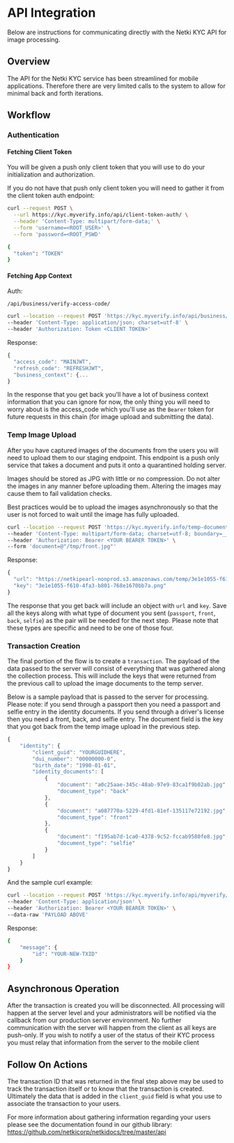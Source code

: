# API Integration 

Below are instructions for communicating directly with the Netki KYC API for image processing. 

## Overview

The API for the Netki KYC service has been streamlined for mobile applications.  Therefore there are very limited calls to the system to allow for minimal back and forth iterations. 


## Workflow

### Authentication 


#### Fetching Client Token

You will be given a push only client token that you will use to do your initialization and authorization. 

If you do not have that push only client token you will need to gather it from the client token auth endpoint: 

```bash
curl --request POST \
  --url https://kyc.myverify.info/api/client-token-auth/ \
  --header 'Content-Type: multipart/form-data;' \
  --form 'username=<ROOT_USER>' \
  --form 'password=<ROOT_PSWD'
```

```bash
{
  "token": "TOKEN"
}
```

#### Fetching App Context

Auth: 

    /api/business/verify-access-code/


```bash
curl --location --request POST 'https://kyc.myverify.info/api/business/verify-access-code/' \
--header 'Content-Type: application/json; charset=utf-8' \
--header 'Authorization: Token <CLIENT TOKEN>'
```

Response:

```javascript
{
  "access_code": "MAINJWT",
  "refresh_code": "REFRESHJWT",
  "business_context": {...
}
```

In the response that you get back you'll have a lot of business context information that you can ignore for now, the only thing you will need to worry about is the access_code which you'll use as the `Bearer` token for future requests in this chain (for image upload and submitting the data).


### Temp Image Upload

After you have captured images of the documents from the users you will need to upload them to our staging endpoint.  This endpoint is a push only service that takes a document and puts it onto a quarantined holding server. 

Images should be stored as JPG with little or no compression.  Do not alter the images in any manner before uploading them. Altering the images may cause them to fail validation checks. 

Best practices would be to upload the images asynchronously so that the user is not forced to wait until the image has fully uploaded. 


```bash
curl --location --request POST 'https://kyc.myverify.info/temp-document/' \
--header 'Content-Type: multipart/form-data; charset=utf-8; boundary=__X_RAW_BOUNDARY__' \
--header 'Authorization: Bearer <YOUR BEARER TOKEN>' \
--form 'document=@"/tmp/front.jpg"'
```

Response:

```javascript
{
  "url": "https://netkipearl-nonprod.s3.amazonaws.com/temp/3e1e1055-f610-4fa3-b801-768e1670bb7a.png?AWSAccessKeyId=AKIAYZACD5PZCRL4OCXM&Signature=BgFl%2B1d4zgjkIVdZlLTvtezk9To%3D&Expires=1630306302",
  "key": "3e1e1055-f610-4fa3-b801-768e1670bb7a.png"
}
```

The response that you get back will include an object with `url` and `key`.  Save all the keys along with what type of document you sent (`passport`, `front`, `back`, `selfie`) as the pair will be needed for the next step.  Please note that these types are specific and need to be one of those four.


### Transaction Creation

The final portion of the flow is to create a `transaction`.  The payload of the data passed to the server will consist of everything that was gathered along the collection process.  This will include the keys that were returned from the previous call to upload the image documents to the temp server. 

Below is a sample payload that is passed to the server for processing.  Please note: if you send through a passport then you need a passport and selfie entry in the identity documents.  If you send through a driver's license then you need a front, back, and selfie entry.  The document field is the key that you got back from the temp image upload in the previous step.


```javascript
{
    "identity": {
        "client_guid": "YOURGUIDHERE",
        "dui_number": "00000000-0",
        "birth_date": "1990-01-01",
        "identity_documents": [
            {
                "document": "a0c25aae-345c-48ab-97e9-83ca1f9b02ab.jpg",
                "document_type": "back"
            },
            {
                "document": "a087770a-5229-4fd1-81ef-135117e72192.jpg",
                "document_type": "front"
            },
            {
                "document": "f195ab7d-1ca0-4378-9c52-fccab9580fe8.jpg",
                "document_type": "selfie"
            }
        ]
    }
}
```


And the sample curl example:


```bash
curl --location --request POST 'https://kyc.myverify.info/api/myverify/' \
--header 'Content-Type: application/json' \
--header 'Authorization: Bearer <YOUR BEARER TOKEN>' \
--data-raw 'PAYLOAD ABOVE'
```


Response: 

```bash
{
    "message": {
        "id": "YOUR-NEW-TXID"
    }
}
```


## Asynchronous Operation

After the transaction is created you will be disconnected.  All processing will happen at the server level and your administrators will be notified via the callback from our production server environment. No further communication with the server will happen from the client as all keys are push-only.  If you wish to notify a user of the status of their KYC process you must relay that information from the server to the mobile client 


## Follow On Actions


The transaction ID that was returned in the final step above may be used to track the transaction itself or to know that the transaction is created.  Ultimately the data that is added in the `client_guid` field is what you use to associate the transaction to your users. 

For more information about gathering information regarding your users please see the documentation found in our github library: https://github.com/netkicorp/netkidocs/tree/master/api
